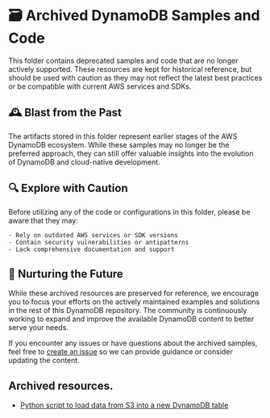 # 🗃️ Archived DynamoDB Samples and Code

This folder contains deprecated samples and code that are no longer actively supported. These resources are kept for historical reference, but should be used with caution as they may not reflect the latest best practices or be compatible with current AWS services and SDKs.

## 🕰️ Blast from the Past

The artifacts stored in this folder represent earlier stages of the AWS DynamoDB ecosystem. While these samples may no longer be the preferred approach, they can still offer valuable insights into the evolution of DynamoDB and cloud-native development.

## 🔍 Explore with Caution

Before utilizing any of the code or configurations in this folder, please be aware that they may:

    - Rely on outdated AWS services or SDK versions
    - Contain security vulnerabilities or antipatterns
    - Lack comprehensive documentation and support

## 🌱 Nurturing the Future

While these archived resources are preserved for reference, we encourage you to focus your efforts on the actively maintained examples and solutions in the rest of this DynamoDB repository. The community is continuously working to expand and improve the available DynamoDB content to better serve your needs.

If you encounter any issues or have questions about the archived samples, feel free to [create an issue](https://github.com/aws-samples/aws-dynamodb-examples/issues/new) so we can provide guidance or consider updating the content.

## Archived resources.

- [Python script to load data from S3 into a new DynamoDB table](./LoadS3toDynamoDB/README.md)
